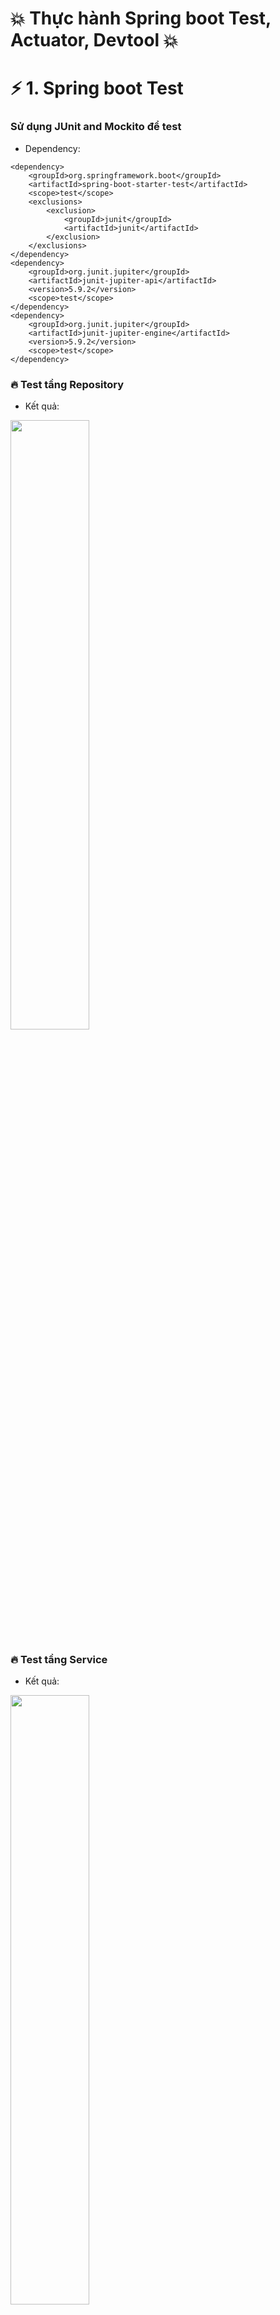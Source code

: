 # :collision: Thực hành Spring boot Test, Actuator, Devtool :collision:


# :zap:  1. Spring boot Test

### Sử dụng JUnit and Mockito để test

- Dependency:

```
<dependency>
    <groupId>org.springframework.boot</groupId>
    <artifactId>spring-boot-starter-test</artifactId>
    <scope>test</scope>
    <exclusions>
        <exclusion>
            <groupId>junit</groupId>
            <artifactId>junit</artifactId>
        </exclusion>
    </exclusions>
</dependency>
<dependency>
    <groupId>org.junit.jupiter</groupId>
    <artifactId>junit-jupiter-api</artifactId>
    <version>5.9.2</version>
    <scope>test</scope>
</dependency>
<dependency>
    <groupId>org.junit.jupiter</groupId>
    <artifactId>junit-jupiter-engine</artifactId>
    <version>5.9.2</version>
    <scope>test</scope>
</dependency>
```

### :fire: Test tầng Repository

- Kết quả:

<img src="https://user-images.githubusercontent.com/72481546/221853670-e37b4436-6bdb-4435-8d8c-dc9baf06490d.png" width = "50%" style ="display:block" />

### :fire: Test tầng Service

- Kết quả:

<img src="https://user-images.githubusercontent.com/72481546/221857131-81c14787-076e-4daa-9a19-9987ddaa9575.png" width = "50%" style ="display:block" />

### :fire: Test tầng Controller

- Kết quả:

<img src="https://user-images.githubusercontent.com/72481546/221857228-9dabbf21-1eab-4ec2-843c-d59ea694ce58.png" width = "50%" style ="display:block" />


# :zap: 2. Actuator
### :star: Thêm dependency actuator

```
<dependency>
    <groupId>org.springframework.boot</groupId>
    <artifactId>spring-boot-starter-actuator</artifactId>
</dependency>
```
### :star: Config application.properties 
```
management.server.port=8091
management.endpoints.web.exposure.include=*
management.endpoint.shutdown.enabled=true
```
### :fire: Kết nối actuator để xem các endpoints: 
```
http://localhost:8091/actuator/
```
<img src="https://user-images.githubusercontent.com/72481546/221858002-0edbbfeb-2576-40e1-a560-b1f760028acf.png" width = "50%" style ="display:block" />
<img src="https://user-images.githubusercontent.com/72481546/221858129-402734ee-dd54-4be8-bb3b-00f65694722f.png" width = "50%" style ="display:block" />
<img src="https://user-images.githubusercontent.com/72481546/221858211-0838d7ac-9408-445d-a792-0ce8838923d9.png" width = "50%" style ="display:block" />



### :fire: Truy vấn status ứng dụng: 
```
http://localhost:8091/actuator/health
```

<img src="https://user-images.githubusercontent.com/72481546/221857623-0409f611-3469-4164-a0f9-af516e1b3b93.png" width = "50%" style ="display:block" />


### :fire: Shutdown ứng dụng thông qua Actuator 

```
http://localhost:8091/actuator/shutdown
```

<img src="https://user-images.githubusercontent.com/72481546/221859348-f8fc9a43-ed44-4a12-b2d0-c0b0314cabe8.png" width = "50%" style ="display:block" />


# :zap: 3. Devtool

### :star: Cấu hình trong Run/ Debug configuration 

```
Mục đích: để sử dụng devtool
```
<img src="https://user-images.githubusercontent.com/72481546/221941488-27f87f6e-4730-471e-a375-e863e206bec5.png" width = "50%" style ="display:block" />

### :star: Đổi port sang 8093 bằng devtool 


```Không start lại server từ đầu```


 <img src="https://user-images.githubusercontent.com/72481546/221942545-5561b998-4965-419a-95d0-9eba0642e6df.png" width = "50%" style ="display:block" />

### :star: Kết quả
```
Màn hình Console:
 ```
 <img src="https://user-images.githubusercontent.com/72481546/221943050-98b9e59f-3b76-4d5c-8607-0cdd196ec541.png" width = "50%" style ="display:block" />

```
 http://localhost:8093/actuator/health
```

<img src="https://user-images.githubusercontent.com/72481546/221942666-5ad9655f-2534-44a9-8301-bd2df13442f3.png" width = "50%" style ="display:block" />

```
http://localhost:8093/actuator/health
```

<img src="https://user-images.githubusercontent.com/72481546/221942750-e7f855a4-6e89-4300-b34f-17aae0815b96.png" width = "50%" style ="display:block" />

